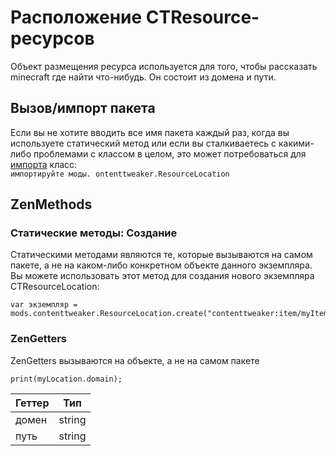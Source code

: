 # Расположение CTResource-ресурсов

Объект размещения ресурса используется для того, чтобы рассказать minecraft где найти что-нибудь. Он состоит из домена и пути.

## Вызов/импорт пакета

Если вы не хотите вводить все имя пакета каждый раз, когда вы используете статический метод или если вы сталкиваетесь с какими-либо проблемами с классом в целом, это может потребоваться для [импорта](/AdvancedFunctions/Import/) класс:  
`импортируйте моды. ontenttweaker.ResourceLocation`

## ZenMethods

### Статические методы: Создание

Статическими методами являются те, которые вызываются на самом пакете, а не на каком-либо конкретном объекте данного экземпляра.  
Вы можете использовать этот метод для создания нового экземпляра CTResourceLocation:

```zenscript
var экземпляр = mods.contenttweaker.ResourceLocation.create("contenttweaker:item/myItem");
```

### ZenGetters

ZenGetters вызываются на объекте, а не на самом пакете

```zenscript
print(myLocation.domain);
```

| Геттер | Тип    |
| ------ | ------ |
| домен  | string |
| путь   | string |